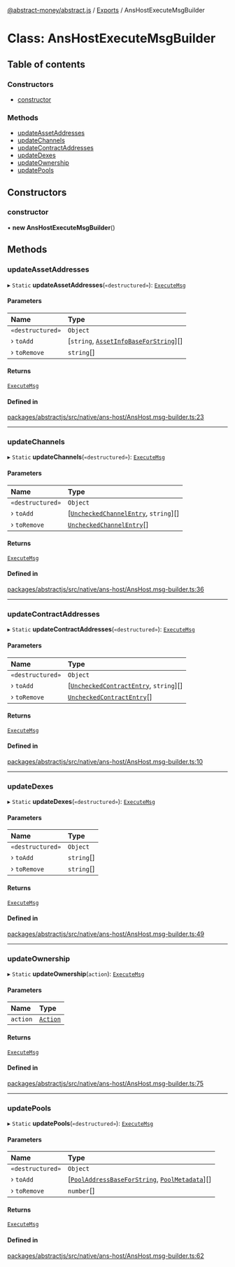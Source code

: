 [@abstract-money/abstract.js](../README.md) / [Exports](../modules.md) / AnsHostExecuteMsgBuilder

# Class: AnsHostExecuteMsgBuilder

## Table of contents

### Constructors

- [constructor](AnsHostExecuteMsgBuilder.md#constructor)

### Methods

- [updateAssetAddresses](AnsHostExecuteMsgBuilder.md#updateassetaddresses)
- [updateChannels](AnsHostExecuteMsgBuilder.md#updatechannels)
- [updateContractAddresses](AnsHostExecuteMsgBuilder.md#updatecontractaddresses)
- [updateDexes](AnsHostExecuteMsgBuilder.md#updatedexes)
- [updateOwnership](AnsHostExecuteMsgBuilder.md#updateownership)
- [updatePools](AnsHostExecuteMsgBuilder.md#updatepools)

## Constructors

### constructor

• **new AnsHostExecuteMsgBuilder**()

## Methods

### updateAssetAddresses

▸ `Static` **updateAssetAddresses**(`«destructured»`): [`ExecuteMsg`](../modules/AnsHostTypes.md#executemsg)

#### Parameters

| Name | Type |
| :------ | :------ |
| `«destructured»` | `Object` |
| › `toAdd` | [`string`, [`AssetInfoBaseForString`](../modules/AnsHostTypes.md#assetinfobaseforstring)][] |
| › `toRemove` | `string`[] |

#### Returns

[`ExecuteMsg`](../modules/AnsHostTypes.md#executemsg)

#### Defined in

[packages/abstractjs/src/native/ans-host/AnsHost.msg-builder.ts:23](https://github.com/AbstractSDK/frontend/blob/07410073/packages/abstractjs/src/native/ans-host/AnsHost.msg-builder.ts#L23)

___

### updateChannels

▸ `Static` **updateChannels**(`«destructured»`): [`ExecuteMsg`](../modules/AnsHostTypes.md#executemsg)

#### Parameters

| Name | Type |
| :------ | :------ |
| `«destructured»` | `Object` |
| › `toAdd` | [[`UncheckedChannelEntry`](../interfaces/AnsHostTypes.UncheckedChannelEntry.md), `string`][] |
| › `toRemove` | [`UncheckedChannelEntry`](../interfaces/AnsHostTypes.UncheckedChannelEntry.md)[] |

#### Returns

[`ExecuteMsg`](../modules/AnsHostTypes.md#executemsg)

#### Defined in

[packages/abstractjs/src/native/ans-host/AnsHost.msg-builder.ts:36](https://github.com/AbstractSDK/frontend/blob/07410073/packages/abstractjs/src/native/ans-host/AnsHost.msg-builder.ts#L36)

___

### updateContractAddresses

▸ `Static` **updateContractAddresses**(`«destructured»`): [`ExecuteMsg`](../modules/AnsHostTypes.md#executemsg)

#### Parameters

| Name | Type |
| :------ | :------ |
| `«destructured»` | `Object` |
| › `toAdd` | [[`UncheckedContractEntry`](../interfaces/AnsHostTypes.UncheckedContractEntry.md), `string`][] |
| › `toRemove` | [`UncheckedContractEntry`](../interfaces/AnsHostTypes.UncheckedContractEntry.md)[] |

#### Returns

[`ExecuteMsg`](../modules/AnsHostTypes.md#executemsg)

#### Defined in

[packages/abstractjs/src/native/ans-host/AnsHost.msg-builder.ts:10](https://github.com/AbstractSDK/frontend/blob/07410073/packages/abstractjs/src/native/ans-host/AnsHost.msg-builder.ts#L10)

___

### updateDexes

▸ `Static` **updateDexes**(`«destructured»`): [`ExecuteMsg`](../modules/AnsHostTypes.md#executemsg)

#### Parameters

| Name | Type |
| :------ | :------ |
| `«destructured»` | `Object` |
| › `toAdd` | `string`[] |
| › `toRemove` | `string`[] |

#### Returns

[`ExecuteMsg`](../modules/AnsHostTypes.md#executemsg)

#### Defined in

[packages/abstractjs/src/native/ans-host/AnsHost.msg-builder.ts:49](https://github.com/AbstractSDK/frontend/blob/07410073/packages/abstractjs/src/native/ans-host/AnsHost.msg-builder.ts#L49)

___

### updateOwnership

▸ `Static` **updateOwnership**(`action`): [`ExecuteMsg`](../modules/AnsHostTypes.md#executemsg)

#### Parameters

| Name | Type |
| :------ | :------ |
| `action` | [`Action`](../modules/AnsHostTypes.md#action) |

#### Returns

[`ExecuteMsg`](../modules/AnsHostTypes.md#executemsg)

#### Defined in

[packages/abstractjs/src/native/ans-host/AnsHost.msg-builder.ts:75](https://github.com/AbstractSDK/frontend/blob/07410073/packages/abstractjs/src/native/ans-host/AnsHost.msg-builder.ts#L75)

___

### updatePools

▸ `Static` **updatePools**(`«destructured»`): [`ExecuteMsg`](../modules/AnsHostTypes.md#executemsg)

#### Parameters

| Name | Type |
| :------ | :------ |
| `«destructured»` | `Object` |
| › `toAdd` | [[`PoolAddressBaseForString`](../modules/AnsHostTypes.md#pooladdressbaseforstring), [`PoolMetadata`](../interfaces/AnsHostTypes.PoolMetadata.md)][] |
| › `toRemove` | `number`[] |

#### Returns

[`ExecuteMsg`](../modules/AnsHostTypes.md#executemsg)

#### Defined in

[packages/abstractjs/src/native/ans-host/AnsHost.msg-builder.ts:62](https://github.com/AbstractSDK/frontend/blob/07410073/packages/abstractjs/src/native/ans-host/AnsHost.msg-builder.ts#L62)
